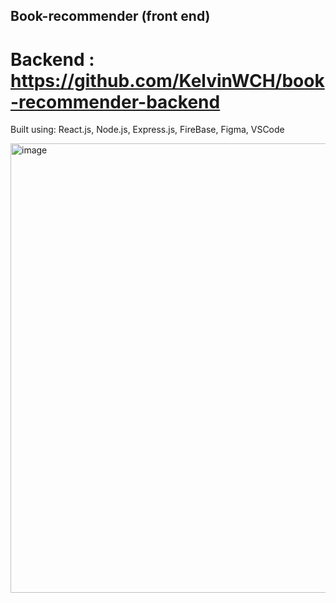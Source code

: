 ## Book-recommender (front end)
# Backend : https://github.com/KelvinWCH/book-recommender-backend 

Built using: React.js, Node.js, Express.js, FireBase, Figma, VSCode


<img width="719" alt="image" src="https://github.com/user-attachments/assets/0201f9da-933a-4bc0-908f-450f5d7d57e9" />
